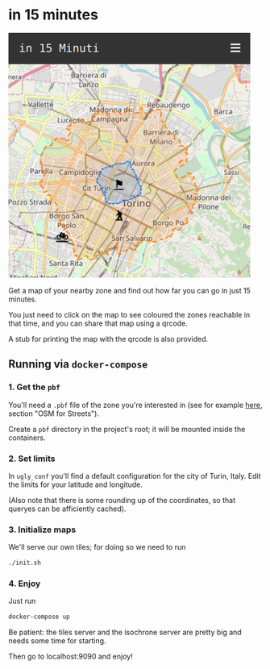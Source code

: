 # in 15 minutes

![](screen.png)

Get a map of your nearby zone and find out how far you can go in just 15
minutes.

You just need to click on the map to see coloured the zones reachable in that
time, and you can share that map using a qrcode.

A stub for printing the map with the qrcode is also provided.

## Running via `docker-compose`

### 1. Get the `pbf`

You'll need a `.pbf` file of the zone you're interested in (see for example
[here](http://docs.opentripplanner.org/en/latest/Basic-Tutorial/), section 
"OSM for Streets").

Create a `pbf` directory in the project's root; it will be mounted inside the
containers.

### 2. Set limits

In `ugly_conf` you'll find a default configuration for the city of Turin,
Italy. Edit the limits for your latitude and longitude.

(Also note that there is some rounding up of the coordinates, so that queryes
can be afficiently cached).

### 3. Initialize maps

We'll serve our own tiles; for doing so we need to run

```bash
./init.sh
```

### 4. Enjoy

Just run

```bash
docker-compose up
```

Be patient: the tiles server and the isochrone server are pretty big and needs
some time for starting.

Then go to localhost:9090 and enjoy!
